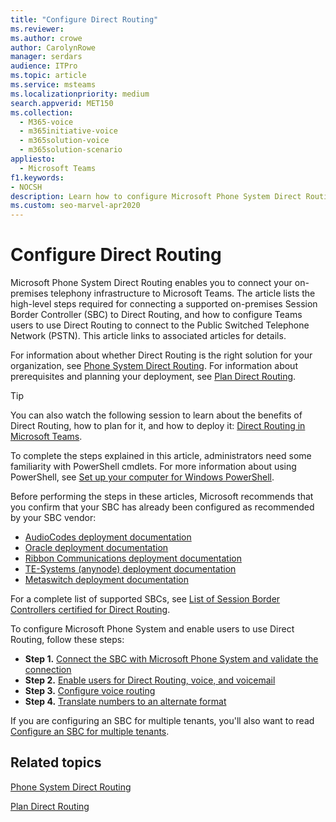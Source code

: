 ```yaml
---
title: "Configure Direct Routing"
ms.reviewer: 
ms.author: crowe
author: CarolynRowe
manager: serdars
audience: ITPro
ms.topic: article
ms.service: msteams
ms.localizationpriority: medium
search.appverid: MET150
ms.collection: 
  - M365-voice
  - m365initiative-voice
  - m365solution-voice
  - m365solution-scenario
appliesto: 
  - Microsoft Teams
f1.keywords:
- NOCSH
description: Learn how to configure Microsoft Phone System Direct Routing to connect your on-premises telephony infrastructure to Microsoft Teams.
ms.custom: seo-marvel-apr2020
---
```


# Configure Direct Routing

Microsoft Phone System Direct Routing enables you to connect your on-premises telephony infrastructure to Microsoft Teams. The article lists the high-level steps required for connecting a supported on-premises Session Border Controller (SBC) to Direct Routing, and how to configure Teams users to use Direct Routing to connect to the Public Switched Telephone Network (PSTN). This article links to associated articles for details.  

For information about whether Direct Routing is the right solution for your organization, see [Phone System Direct Routing](direct-routing-landing-page.md). For information about prerequisites and planning your deployment, see [Plan Direct Routing](direct-routing-plan.md).

> [!Tip]
> You can also watch the following session to learn about the benefits of Direct Routing, how to plan for it, and how to deploy it: [Direct Routing in Microsoft Teams](https://aka.ms/teams-direct-routing).

To complete the steps explained in this article, administrators need some familiarity with PowerShell cmdlets. For more information about using PowerShell, see [Set up your computer for Windows PowerShell](/SkypeForBusiness/set-up-your-computer-for-windows-powershell/set-up-your-computer-for-windows-powershell). 

Before performing the steps in these articles, Microsoft recommends that you confirm that your SBC has already been configured as recommended by your SBC vendor: 

- [AudioCodes deployment documentation](https://www.audiocodes.com/solutions-products/products/products-for-microsoft-365/direct-routing-for-microsoft-teams)
- [Oracle deployment documentation](https://www.oracle.com/industries/communications/enterprise-session-border-controller/microsoft.html)
- [Ribbon Communications deployment documentation](https://ribboncommunications.com/solutions/enterprise-solutions/microsoft-solutions/direct-routing-microsoft-teams-calling)
- [TE-Systems (anynode) deployment documentation](https://www.anynode.de/anynode-and-microsoft-teams/)
- [Metaswitch deployment documentation](https://www.metaswitch.com/products/core-network/perimeta-sbc)

For a complete list of supported SBCs, see [List of Session Border Controllers certified for Direct Routing](direct-routing-border-controllers.md).

To configure Microsoft Phone System and enable users to use Direct Routing, follow these steps: 

- **Step 1.** [Connect the SBC with Microsoft Phone System and validate the connection](direct-routing-connect-the-sbc.md)
- **Step 2.** [Enable users for Direct Routing, voice, and voicemail](direct-routing-enable-users.md)
- **Step 3.** [Configure voice routing](direct-routing-voice-routing.md)
- **Step 4.** [Translate numbers to an alternate format](direct-routing-translate-numbers.md) 

If you are configuring an SBC for multiple tenants, you'll also want to read [Configure an SBC for multiple tenants](direct-routing-sbc-multiple-tenants.md).


## Related topics

[Phone System Direct Routing](direct-routing-landing-page.md)

[Plan Direct Routing](direct-routing-plan.md)